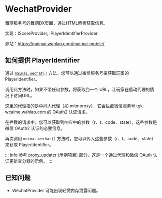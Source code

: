 # WechatProvider

舞萌服务号的舞萌DX页面，通过HTML解析获取信息。

实现：IScoreProvider, IPlayerIdentifierProvider

源站：https://maimai.wahlap.com/maimai-mobile/

## 如何提供 PlayerIdentifier

通过 [`maimai.wechat()`](https://api.maimai.turou.fun/maimai_py/maimai.html#MaimaiClient.wechat) 方法，您可以通过微信服务号来获取玩家的 PlayerIdentifier。

调用此方法时，如果不带任何参数，将获取到一个 URL，让玩家在启动代理的情况下访问URL。

这里的代理指的是中间人代理（如 mitmproxy），它会拦截微信服务号 tgk-wcaime.wahlap.com 的 OAuth2 认证请求。

在拦截的请求中，您可以获取到响应中的参数（r、t、code、state），这些参数是微信 OAuth2 认证的必要信息。

再次调用 `maimai.wechat()` 方法时，您可以传入这些参数（r、t、code、state）来获取 PlayerIdentifier。

::: info
参考 [proxy_updater (示例项目)](../samples/proxy_updater.md) 部分，这是一个通过代理和微信 OAuth 认证更新查分器的示例。
:::

## 已知问题

- WechatProvider 可能出现轻微内存泄露问题。